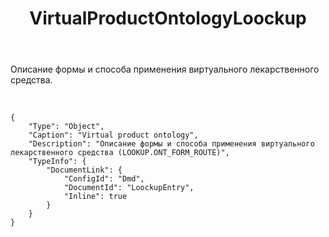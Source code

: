 ﻿---
layout: default
title: VirtualProductOntologyLoockup
position: 6
categories: 
tags: 
---

Описание формы и способа применения виртуального лекарственного средства.

 

```
{
	"Type": "Object",
	"Caption": "Virtual product ontology",
	"Description": "Описание формы и способа применения виртуального лекарственного средства (LOOKUP.ONT_FORM_ROUTE)",
	"TypeInfo": {
		"DocumentLink": {
			"ConfigId": "Dmd",
			"DocumentId": "LoockupEntry",
			"Inline": true
		}
	}
}
```

 

 

